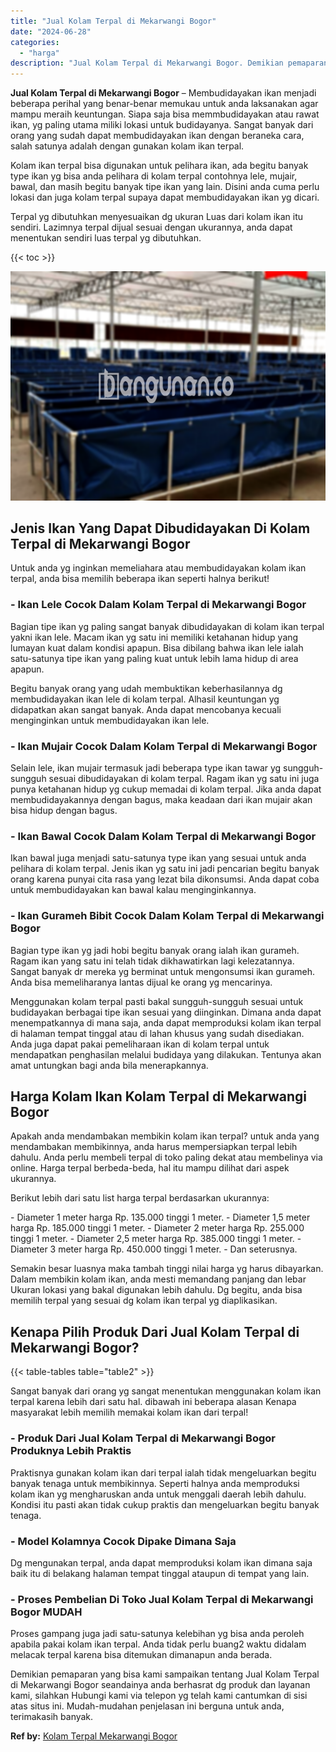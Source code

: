 ```yaml
---
title: "Jual Kolam Terpal di Mekarwangi Bogor"
date: "2024-06-28"
categories: 
  - "harga"
description: "Jual Kolam Terpal di Mekarwangi Bogor. Demikian pemaparan yang bisa kami sampaikan tentang Jual Kolam Terpal di Mekarwangi Bogor seandainya anda berhasrat dg..."
---
```


**Jual Kolam Terpal di Mekarwangi Bogor** – Membudidayakan ikan menjadi beberapa perihal yang benar-benar memukau untuk anda laksanakan agar mampu meraih keuntungan. Siapa saja bisa memmbudidayakan atau rawat ikan, yg paling utama miliki lokasi untuk budidayanya. Sangat banyak dari orang yang sudah dapat membudidayakan ikan dengan beraneka cara, salah satunya adalah dengan gunakan kolam ikan terpal.

Kolam ikan terpal bisa digunakan untuk pelihara ikan, ada begitu banyak type ikan yg bisa anda pelihara di kolam terpal contohnya lele, mujair, bawal, dan masih begitu banyak tipe ikan yang lain. Disini anda cuma perlu lokasi dan juga kolam terpal supaya dapat membudidayakan ikan yg dicari.

Terpal yg dibutuhkan menyesuaikan dg ukuran Luas dari kolam ikan itu sendiri. Lazimnya terpal dijual sesuai dengan ukurannya, anda dapat menentukan sendiri luas terpal yg dibutuhkan.

{{< toc >}}

![Jual Kolam Terpal di Mekarwangi Bogor](/images/jual-kolam-terpal-10.png)

## Jenis Ikan Yang Dapat Dibudidayakan Di Kolam Terpal di Mekarwangi Bogor

Untuk anda yg inginkan memeliahara atau membudidayakan kolam ikan terpal, anda bisa memilih beberapa ikan seperti halnya berikut!

### \- Ikan Lele Cocok Dalam Kolam Terpal di Mekarwangi Bogor

Bagian tipe ikan yg paling sangat banyak dibudidayakan di kolam ikan terpal yakni ikan lele. Macam ikan yg satu ini memiliki ketahanan hidup yang lumayan kuat dalam kondisi apapun. Bisa dibilang bahwa ikan lele ialah satu-satunya tipe ikan yang paling kuat untuk lebih lama hidup di area apapun.

Begitu banyak orang yang udah membuktikan keberhasilannya dg membudidayakan ikan lele di kolam terpal. Alhasil keuntungan yg didapatkan akan sangat banyak. Anda dapat mencobanya kecuali menginginkan untuk membudidayakan ikan lele.

### \- Ikan Mujair Cocok Dalam Kolam Terpal di Mekarwangi Bogor

Selain lele, ikan mujair termasuk jadi beberapa type ikan tawar yg sungguh-sungguh sesuai dibudidayakan di kolam terpal. Ragam ikan yg satu ini juga punya ketahanan hidup yg cukup memadai di kolam terpal. Jika anda dapat membudidayakannya dengan bagus, maka keadaan dari ikan mujair akan bisa hidup dengan bagus.

### \- Ikan Bawal Cocok Dalam Kolam Terpal di Mekarwangi Bogor

Ikan bawal juga menjadi satu-satunya type ikan yang sesuai untuk anda pelihara di kolam terpal. Jenis ikan yg satu ini jadi pencarian begitu banyak orang karena punyai cita rasa yang lezat bila dikonsumsi. Anda dapat coba untuk membudidayakan kan bawal kalau menginginkannya.

### \- Ikan Gurameh Bibit Cocok Dalam Kolam Terpal di Mekarwangi Bogor

Bagian type ikan yg jadi hobi begitu banyak orang ialah ikan gurameh. Ragam ikan yang satu ini telah tidak dikhawatirkan lagi kelezatannya. Sangat banyak dr mereka yg berminat untuk mengonsumsi ikan gurameh. Anda bisa memeliharanya lantas dijual ke orang yg mencarinya.

Menggunakan kolam terpal pasti bakal sungguh-sungguh sesuai untuk budidayakan berbagai tipe ikan sesuai yang diinginkan. Dimana anda dapat menempatkannya di mana saja, anda dapat memproduksi kolam ikan terpal di halaman tempat tinggal atau di lahan khusus yang sudah disediakan. Anda juga dapat pakai pemeliharaan ikan di kolam terpal untuk mendapatkan penghasilan melalui budidaya yang dilakukan. Tentunya akan amat untungkan bagi anda bila menerapkannya.

## Harga Kolam Ikan Kolam Terpal di Mekarwangi Bogor

Apakah anda mendambakan membikin kolam ikan terpal? untuk anda yang mendambakan membikinnya, anda harus mempersiapkan terpal lebih dahulu. Anda perlu membeli terpal di toko paling dekat atau membelinya via online. Harga terpal berbeda-beda, hal itu mampu dilihat dari aspek ukurannya.

Berikut lebih dari satu list harga terpal berdasarkan ukurannya:

\- Diameter 1 meter harga Rp. 135.000 tinggi 1 meter. - Diameter 1,5 meter harga Rp. 185.000 tinggi 1 meter. - Diameter 2 meter harga Rp. 255.000 tinggi 1 meter. - Diameter 2,5 meter harga Rp. 385.000 tinggi 1 meter. - Diameter 3 meter harga Rp. 450.000 tinggi 1 meter. - Dan seterusnya.

Semakin besar luasnya maka tambah tinggi nilai harga yg harus dibayarkan. Dalam membikin kolam ikan, anda mesti memandang panjang dan lebar Ukuran lokasi yang bakal digunakan lebih dahulu. Dg begitu, anda bisa memilih terpal yang sesuai dg kolam ikan terpal yg diaplikasikan.

## Kenapa Pilih Produk Dari Jual Kolam Terpal di Mekarwangi Bogor?

{{< table-tables table="table2" >}}

Sangat banyak dari orang yg sangat menentukan menggunakan kolam ikan terpal karena lebih dari satu hal. dibawah ini beberapa alasan Kenapa masyarakat lebih memilih memakai kolam ikan dari terpal!

### \- Produk Dari Jual Kolam Terpal di Mekarwangi Bogor Produknya Lebih Praktis

Praktisnya gunakan kolam ikan dari terpal ialah tidak mengeluarkan begitu banyak tenaga untuk membikinnya. Seperti halnya anda memproduksi kolam ikan yg mengharuskan anda untuk menggali daerah lebih dahulu. Kondisi itu pasti akan tidak cukup praktis dan mengeluarkan begitu banyak tenaga.

### \- Model Kolamnya Cocok Dipake Dimana Saja

Dg mengunakan terpal, anda dapat memproduksi kolam ikan dimana saja baik itu di belakang halaman tempat tinggal ataupun di tempat yang lain.

### \- Proses Pembelian Di Toko Jual Kolam Terpal di Mekarwangi Bogor MUDAH

Proses gampang juga jadi satu-satunya kelebihan yg bisa anda peroleh apabila pakai kolam ikan terpal. Anda tidak perlu buang2 waktu didalam melacak terpal karena bisa ditemukan dimanapun anda berada.

Demikian pemaparan yang bisa kami sampaikan tentang Jual Kolam Terpal di Mekarwangi Bogor seandainya anda berhasrat dg produk dan layanan kami, silahkan Hubungi kami via telepon yg telah kami cantumkan di sisi atas situs ini. Mudah-mudahan penjelasan ini berguna untuk anda, terimakasih banyak.

**Ref by:** [Kolam Terpal Mekarwangi Bogor](https://id.wikipedia.org/wiki/Kolam)
